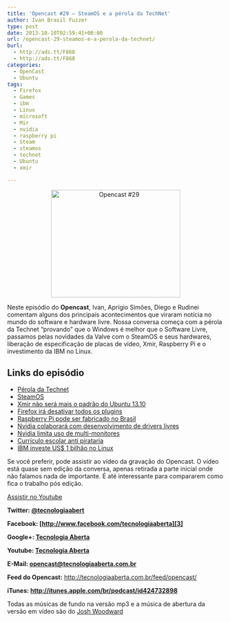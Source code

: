 ```yaml
---
title: 'Opencast #29 – SteamOS e a pérola da TechNet'
author: Ivan Brasil Fuzzer
type: post
date: 2013-10-10T02:59:41+00:00
url: /opencast-29-steamos-e-a-perola-da-technet/
burl:
  - http://ads.tt/F868
  - http://ads.tt/F868
categories:
  - OpenCast
  - Ubuntu
tags:
  - Firefox
  - Games
  - ibm
  - Linux
  - microsoft
  - Mir
  - nvidia
  - raspberry pi
  - Steam
  - steamos
  - technet
  - Ubuntu
  - xmir

---
```

<p style="text-align: center;">
  <a href="http://www.ubuntero.com.br/wp-content/uploads/2013/10/opencast-29.png" rel="lightbox"><img class="aligncenter size-medium wp-image-6120" title="Opencast #29" src="http://www.ubuntero.com.br/wp-content/uploads/2013/10/opencast-29-300x249.png" alt="Opencast #29" width="300" height="249" /></a>
</p>

Neste episódio do **Opencast**, Ivan, Aprígio Simões, Diego e Rudinei comentam alguns dos principais acontecimentos que viraram notícia no mundo do software e hardware livre. Nossa conversa começa com a pérola da Technet &#8220;provando&#8221; que o Windows é melhor que o Software Livre, passamos pelas novidades da Valve com o SteamOS e seus hardwares, liberação de especificação de placas de vídeo, Xmir, Raspberry Pi e o investimento da IBM no Linux.

## Links do episódio

  * <a href="http://technet.microsoft.com/pt-br/library/cc716412.aspx" target="_blank" rel="nofollow">Pérola da Technet</a>
  * <a href="http://br-linux.org/2013/01/steam-machines-valve-divulga-especificacoes-dos-prototipos-de-suas-maquinas-de-vapor-com-linux.html" target="_blank" rel="nofollow">SteamOS</a>
  * [Xmir não será mais o padrão do Ubuntu 13.10][1]
  * <a href="https://blog.mozilla.org/futurereleases/2013/09/24/plugin-activation-in-firefox/" target="_blank" rel="nofollow">Firefox irá desativar todos os plugins</a>
  * <a href="http://www1.folha.uol.com.br/tec/2013/09/1344352-menor-computador-do-mundo-raspberry-pi-pode-ser-fabricado-no-brasil.shtml" target="_blank" rel="nofollow">Raspberry Pi pode ser fabricado no Brasil</a>
  * <a href="http://br-linux.org/2013/01/meia-volta-nvidia-vai-colaborar-com-desenvolvedores-do-driver-open-source-e-disponibilizar-documentacao-de-suas-gpus.html" target="_blank" rel="nofollow">Nvidia colaborará com desenvolvimento de drivers livres</a>
  * <a href="http://www.ubuntizando.com/2013/10/02/nvidia-limita-el-uso-de-varios-monitores-en-linux-artificialmente/" target="_blank" rel="nofollow">Nvidia limita uso de multi-monitores</a>
  * <a href="http://meiobit.com/267798/curriulo-escolar-anti-pirataria-compartilhamento-industria-copyright-california/" target="_blank" rel="nofollow">Currículo escolar anti pirataria</a>
  * <a href="http://meiobit.com/267798/curriulo-escolar-anti-pirataria-compartilhamento-industria-copyright-california/" target="_blank" rel="nofollow">IBM investe US$ 1 bilhão no Linux</a>

Se você preferir, pode assistir ao vídeo da gravação do Opencast. O vídeo está quase sem edição da conversa, apenas retirada a parte inicial onde não falamos nada de importante. É até interessante para compararem como fica o trabalho pós edição.

<div class="video">
</div>

<p class="button">
  <a href="http://www.youtube.com/embed/UXPfesBYd40" target="_blank" rel="nofollow">Assistir no Youtube</a>
</p>

**Twitter: [@tecnologiaabert][2]**

**Facebook: [http://www.facebook.com/tecnologiaaberta][3]**

**Google+: [Tecnologia Aberta][4]**

**Youtube: [Tecnologia Aberta][5]**

**E-Mail: <opencast@tecnologiaaberta.com.br>**

**Feed do Opencast:** <http://tecnologiaaberta.com.br/feed/opencast/>

**iTunes: <a href="http://itunes.apple.com/br/podcast/id424732898" target="_blank" rel="nofollow">http://itunes.apple.com/br/podcast/id424732898</a>**

Todas as músicas de fundo na versão mp3 e a música de abertura da versão em vídeo são do <a href="http://www.joshwoodward.com/" target="_blank" rel="nofollow">Josh Woodward</a>

 [1]: http://www.ubuntero.com.br/2013/10/xmir-nao-estara-mais-habilitado-por-padrao-no-ubuntu-13-10/
 [2]: http://twitter.com/tecnologiaabert
 [3]: https://www.facebook.com/tecnologiaaberta
 [4]: https://plus.google.com/u/0/b/114491525240353631044/114491525240353631044/about
 [5]: http://youtube.com/tecnologiaaberta